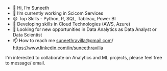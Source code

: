 - 👋 Hi, I’m Suneeth
- 🔭 I’m currently working in Scicom Services
- 😄 Top Skills - Python, R, SQL, Tableau, Power BI
- 🌱 Developing skills in Cloud Technologies (AWS, Azure)
- 💞️ Looking for new opportunities in Data Analytics as Data Analyst or Data Scientist
- 📫 How to reach me suneethravilla@gmail.com/ https://www.linkedin.com/in/suneethravilla

I'm interested to collaborate on Analytics and ML projects, please feel free to message/ email.



<!---
rvssuneeth/rvssuneeth is a ✨ special ✨ repository because its `README.md` (this file) appears on your GitHub profile.
You can click the Preview link to take a look at your changes.
--->
